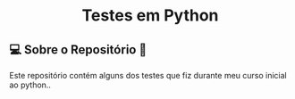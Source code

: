 <h1 align="center">
  Testes em Python
</h1>



## 💻 Sobre o Repositório 🤔

Este repositório contém alguns dos testes que fiz durante meu curso inicial ao python..
